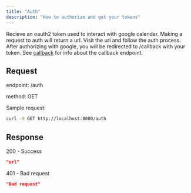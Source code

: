 ```yaml
---
title: "Auth"
description: "How to authorize and get your tokens"
---
```


Recieve an oauth2 token used to interact with google calendar. Making a request to auth will return a url. Visit the url and follow the auth process.
After authorizing with google, you will be redirected to /callback with your token. See <a href="/api/callback">callback</a> for info about the callback endpoint.

## Request

endpoint: /auth

method: GET

Sample request:

```bash
curl -X GET http://localhost:8080/auth
```

## Response

200 - Success

```json
"url"
```

401 - Bad request

```json
"Bad request"
```
